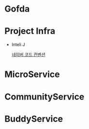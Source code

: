 # Gofda

# Project Infra

- Inteli J

  [네이버 코드 컨벤션](./mdSource/naver-code-convention.md)


# MicroService

# CommunityService

# BuddyService